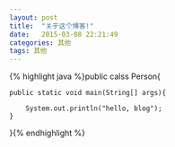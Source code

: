 ```yaml
---
layout: post
title:  "关于这个博客!"
date:   2015-03-08 22:21:49
categories: 其他
tags: 其他
---
```

{% highlight java %}public calss Person{

	public static void main(String[] args){

		System.out.println("hello, blog");
	}

}{% endhighlight %}
